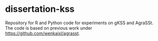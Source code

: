 # dissertation-kss
Repository for R and Python code for experiments on gKSS and AgraSSt. The code is based on previous work under https://github.com/wenkaixl/agrasst.
